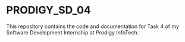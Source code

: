 # PRODIGY_SD_04
This repository contains the code and documentation for Task 4 of my Software Development Internship at Prodigy InfoTech.
